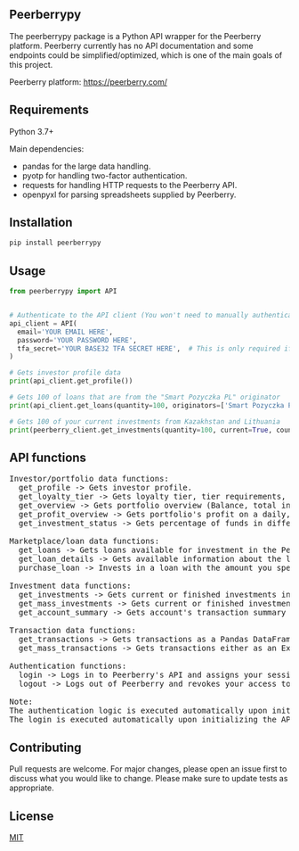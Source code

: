## Peerberrypy

The peerberrypy package is a Python API wrapper for the Peerberry platform.
Peerberry currently has no API documentation and some endpoints could be simplified/optimized, which is one of the main goals of this project.

Peerberry platform: https://peerberry.com/

## Requirements 

Python 3.7+

Main dependencies:
  <ul>
    <li>pandas for the large data handling.</li>
    <li>pyotp for handling two-factor authentication.</li>
    <li>requests for handling HTTP requests to the Peerberry API.</li>
    <li>openpyxl for parsing spreadsheets supplied by Peerberry.</li>
  </ul>

## Installation

```bash
pip install peerberrypy
```

## Usage

```python
from peerberrypy import API


# Authenticate to the API client (You won't need to manually authenticate again after this)
api_client = API(
  email='YOUR EMAIL HERE',
  password='YOUR PASSWORD HERE',
  tfa_secret='YOUR BASE32 TFA SECRET HERE',  # This is only required if you have two-factor authentication enabled on your account
)

# Gets investor profile data
print(api_client.get_profile())

# Gets 100 of loans that are from the "Smart Pozyczka PL" originator
print(api_client.get_loans(quantity=100, originators=['Smart Pozyczka PL']))

# Gets 100 of your current investments from Kazakhstan and Lithuania
print(peerberry_client.get_investments(quantity=100, current=True, countries=['Kazakhstan', 'Lithuania'])
```

## API functions

<pre>
Investor/portfolio data functions:
  get_profile -> Gets investor profile.
  get_loyalty_tier -> Gets loyalty tier, tier requirements, and the tier's benefits.
  get_overview -> Gets portfolio overview (Balance, total invested, total profit, net annual return, etc.).
  get_profit_overview -> Gets portfolio's profit on a daily, monthly or yearly basis (Data used in your profile's profit chart).
  get_investment_status -> Gets percentage of funds in different investment statuses (Current, late by 1-15 days, 16-30 days, and 31-60 days).
 
Marketplace/loan data functions:
  get_loans -> Gets loans available for investment in the Peerberry marketplace according to the filters you specify.
  get_loan_details -> Gets available information about the loan, the borrower, and the loan's payments schedule.
  purchase_loan -> Invests in a loan with the amount you specify.

Investment data functions:
  get_investments -> Gets current or finished investments in accordance to the filters you specify (It's recommended to use the get_mass_investments function when fetching more than ~350 investments at once).
  get_mass_investments -> Gets current or finished investments either as an Excel or as a Pandas DataFrame in accordance with the filters you specify (It's recommended to use this function when fetching more than ~350 investments at once).
  get_account_summary -> Gets account's transaction summary (Invested funds, principal payments, interest payments, deposits, etc.).

Transaction data functions:
  get_transactions -> Gets transactions as a Pandas DataFrame in accordance with the filters you specify.
  get_mass_transactions -> Gets transactions either as an Excel or as a Pandas DataFrame.
  
Authentication functions:
  login -> Logs in to Peerberry's API and assigns your session an access token. Use is not recommended as it's done automatically when initializing API instance.
  logout -> Logs out of Peerberry and revokes your access token. Recommended to use after you finish all your operations.

Note:
The authentication logic is executed automatically upon initializing the API instance, only logout needs to be done manually.
The login is executed automatically upon initializing the API instance, only logout needs to be done manually (Login is still possible to do manually, but not recommended).
</pre>

## Contributing
Pull requests are welcome. For major changes, please open an issue first to discuss what you would like to change.
Please make sure to update tests as appropriate.

## License
[MIT](https://choosealicense.com/licenses/mit/)

